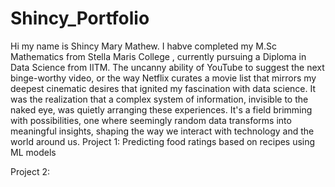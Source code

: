# Shincy_Portfolio
Hi my name is Shincy Mary Mathew. I habve completed my M.Sc Mathematics from Stella Maris College , currently pursuing a Diploma in Data Science from IITM. The uncanny ability of YouTube to suggest the next binge-worthy video, or the way Netflix curates a movie list that mirrors my deepest cinematic desires that ignited my fascination with data science. It was the realization that a complex system of information, invisible to the naked eye, was quietly arranging these experiences. It's a field brimming with possibilities, one where seemingly random data transforms into meaningful insights, shaping the way we interact with technology and the world around us.
Project 1:
Predicting food ratings based on recipes using ML models

Project 2:


